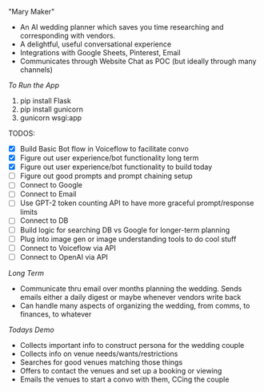"Mary Maker" 

- An AI wedding planner which saves you time researching and corresponding with vendors. 
- A delightful, useful conversational experience 
- Integrations with Google Sheets, Pinterest, Email
- Communicates through Website Chat as POC (but ideally through many channels)

*To Run the App*

1. pip install Flask 
2. pip install gunicorn
3. gunicorn wsgi:app

TODOS:

- [x] Build Basic Bot flow in Voiceflow to facilitate convo
- [x] Figure out user experience/bot functionality long term
- [x] Figure out user experience/bot functionality to build today
- [ ] Figure out good prompts and prompt chaining setup
- [ ] Connect to Google
- [ ] Connect to Email
- [ ] Use GPT-2 token counting API to have more graceful prompt/response limits
- [ ] Connect to DB
- [ ] Build logic for searching DB vs Google for longer-term planning
- [ ] Plug into image gen or image understanding tools to do cool stuff
- [ ] Connect to Voiceflow via API
- [ ] Connect to OpenAI via API

*Long Term*

- Communicate thru email over months planning the wedding. Sends emails either a daily digest or maybe whenever vendors write back
- Can handle many aspects of organizing the wedding, from comms, to finances, to whatever

*Todays Demo*

- Collects important info to construct persona for the wedding couple
- Collects info on venue needs/wants/restrictions
- Searches for good venues matching those things
- Offers to contact the venues and set up a booking or viewing
- Emails the venues to start a convo with them, CCing the couple
